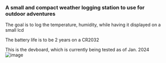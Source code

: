 ### A small and compact weather logging station to use for outdoor adventures

The goal is to log the temperature, humidity, while having it displayed on a small lcd 

The battery life is to be 2 years on a CR2032

This is the devboard, which is currently being tested as of Jan. 2024
![image](https://github.com/freder2002/weather_pill/assets/43769548/af5fe65a-f83d-40c3-af95-8b056ee7ed89)
